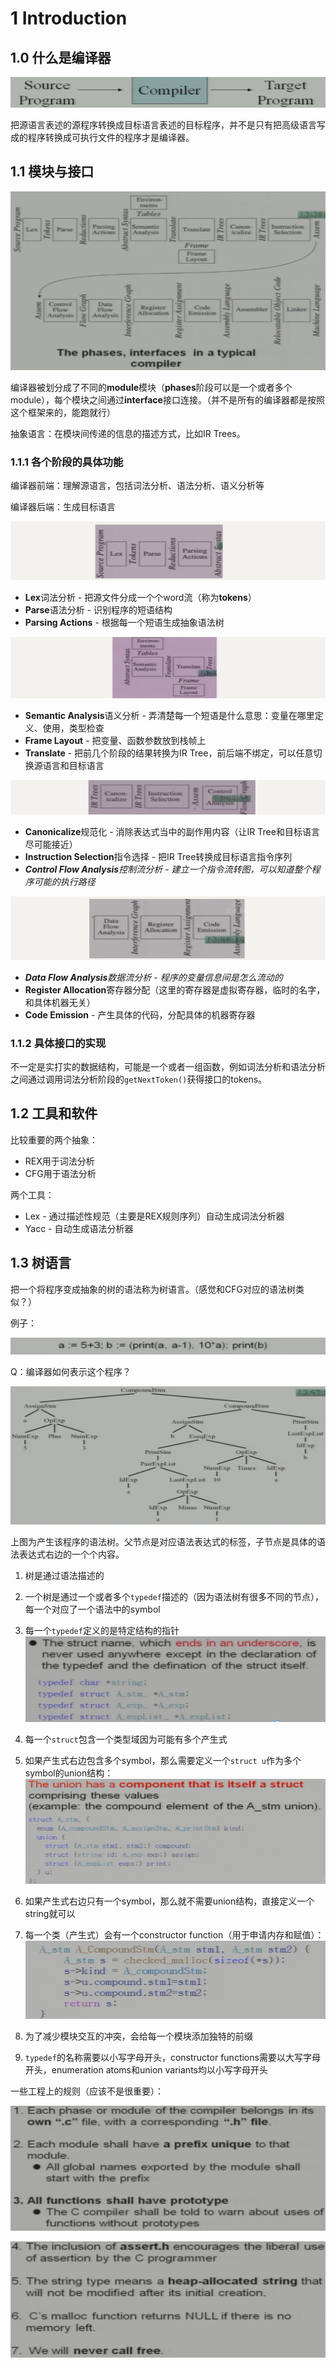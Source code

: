 # 1 Introduction

## 1.0 什么是编译器

![image-20250130024247680](./chap1.assets/image-20250130024247680.png)

把源语言表述的源程序转换成目标语言表述的目标程序，并不是只有把高级语言写成的程序转换成可执行文件的程序才是编译器。

## 1.1 模块与接口

![image-20250130025106128](./chap1.assets/image-20250130025106128.png)

编译器被划分成了不同的**module**模块（**phases**阶段可以是一个或者多个module），每个模块之间通过**interface**接口连接。（并不是所有的编译器都是按照这个框架来的，能跑就行）

抽象语言：在模块间传递的信息的描述方式，比如IR Trees。

### 1.1.1 各个阶段的具体功能

编译器前端：理解源语言，包括词法分析、语法分析、语义分析等

编译器后端：生成目标语言

![image-20250130203815266](./chap1.assets/image-20250130203815266.png)

- **Lex**词法分析 - 把源文件分成一个个word流（称为**tokens**）
- **Parse**语法分析 - 识别程序的短语结构
- **Parsing Actions** - 根据每一个短语生成抽象语法树

![image-20250130204217005](./chap1.assets/image-20250130204217005.png)

- **Semantic Analysis**语义分析 - 弄清楚每一个短语是什么意思：变量在哪里定义、使用，类型检查
- **Frame Layout** - 把变量、函数参数放到栈帧上
- **Translate** - 把前几个阶段的结果转换为IR Tree，前后端不绑定，可以任意切换源语言和目标语言

![image-20250130204555035](./chap1.assets/image-20250130204555035.png)

- **Canonicalize**规范化 - 消除表达式当中的副作用内容（让IR Tree和目标语言尽可能接近）
- **Instruction Selection**指令选择 - 把IR Tree转换成目标语言指令序列
- ***Control Flow Analysis**控制流分析 - 建立一个指令流转图，可以知道整个程序可能的执行路径*

![image-20250130205407637](./chap1.assets/image-20250130205407637.png)

- ***Data Flow Analysis**数据流分析 - 程序的变量信息间是怎么流动的*
- **Register Allocation**寄存器分配（这里的寄存器是虚拟寄存器，临时的名字，和具体机器无关）
- **Code Emission** - 产生具体的代码，分配具体的机器寄存器

### 1.1.2 具体接口的实现

不一定是实打实的数据结构，可能是一个或者一组函数，例如词法分析和语法分析之间通过调用词法分析阶段的`getNextToken()`获得接口的tokens。

## 1.2 工具和软件

比较重要的两个抽象：

- REX用于词法分析
- CFG用于语法分析

两个工具：

- Lex - 通过描述性规范（主要是REX规则序列）自动生成词法分析器
- Yacc - 自动生成语法分析器

## 1.3 树语言

把一个将程序变成抽象的树的语法称为树语言。（感觉和CFG对应的语法树类似？）

例子：

![image-20250130211028816](./chap1.assets/image-20250130211028816.png)

Q：编译器如何表示这个程序？

![image-20250130212808859](./chap1.assets/image-20250130212808859.png)

上图为产生该程序的语法树。父节点是对应语法表达式的标签，子节点是具体的语法表达式右边的一个个内容。

1. 树是通过语法描述的

2. 一个树是通过一个或者多个`typedef`描述的（因为语法树有很多不同的节点），每一个对应了一个语法中的symbol

3. 每一个`typedef`定义的是特定结构的指针
      ![image-20250130213914604](./chap1.assets/image-20250130213914604.png)

1. 每一个`struct`包含一个类型域因为可能有多个产生式

2. 如果产生式右边包含多个symbol，那么需要定义一个`struct u`作为多个symbol的union结构：
      ![image-20250130214334474](./chap1.assets/image-20250130214334474.png)

3. 如果产生式右边只有一个symbol，那么就不需要union结构，直接定义一个string就可以

4. 每一个类（产生式）会有一个constructor function（用于申请内存和赋值）：
      ![image-20250130214613294](./chap1.assets/image-20250130214613294.png)

5. 为了减少模块交互的冲突，会给每一个模块添加独特的前缀

6. `typedef`的名称需要以小写字母开头，constructor functions需要以大写字母开头，enumeration atoms和union variants均以小写字母开头

一些工程上的规则（应该不是很重要）：

![image-20250130214928350](./chap1.assets/image-20250130214928350.png)

![image-20250130214938129](./chap1.assets/image-20250130214938129.png)


